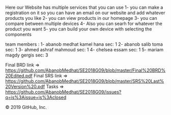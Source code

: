 Here our Website has multiple services that you can use
  1- you can make a registration on it so you can have an email on our website and add whatever products you like
  2- you can view products in our homepage
  3- you can compare between multiple devices
  4- Also you can searh for whatever the product you want
  5- you can build your own device with selecting the components
 
team members : 
  1- abanob medhat kamel hana       sec: 1
  2- abanob salib toma              sec: 1
  3- ahmed ashraf mahmoud           sec: 1
  4- chelsea essam                  sec: 1
  5- mariam magdy gergis            sec: 3
  
 Final BRD link => https://github.com/AbanobMedhat/SE2018G09/blob/master/Final%20BRD%20Edited.pdf
 Final SRS link => https://github.com/AbanobMedhat/SE2018G09/blob/master/SRS%20Last%20Version%20.pdf
 Tasks => https://github.com/AbanobMedhat/SE2018G09/issues?q=is%3Aissue+is%3Aclosed
 
© 2019 GitHub, Inc.
